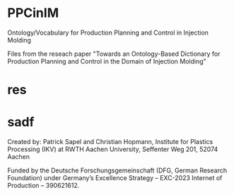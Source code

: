 # PPCinIM
Ontology/Vocabulary for Production Planning and Control in Injection Molding

Files from the reseach paper "Towards an Ontology-Based Dictionary for Production Planning and Control in the
Domain of Injection Molding"

# res
# sadf

Created by: Patrick Sapel and Christian Hopmann, Institute for Plastics Processing (IKV) at RWTH Aachen University, Seffenter Weg 201, 52074 Aachen

Funded by the Deutsche Forschungsgemeinschaft (DFG, German Research Foundation) under Germany’s Excellence Strategy – EXC-2023 Internet of Production – 390621612.
